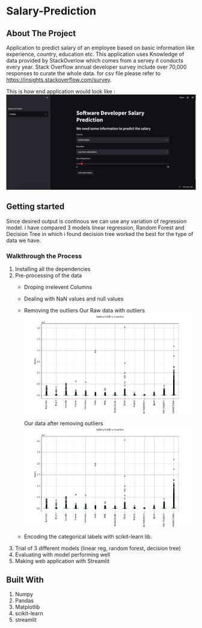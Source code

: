 # Salary-Prediction

<!-- ABOUT THE PROJECT -->
## About The Project

Application to predict salary of an employee based on basic information like experience, country, education etc. This application uses Knowledge of data provided by StackOverlow which comes from a servey
it conducts every year. Stack Overflow annual developer survey include over 70,000 responses to curate the whole data. for csv file please refer to https://insights.stackoverflow.com/survey.

This is how end application would look like :
<img src="Figures/Screenshot 2022-07-17 at 3.13.27 PM.png" alt="Alt text" title="Optional title">

## Getting started

Since desired output is continous we can use any variation of regression model. i have compared 3 models linear regression, Random Forest and Decision Tree in which i found decision tree worked the best for the type of data we have.

### Walkthrough the Process

1. Installing all the dependencies
2. Pre-processing of the data
    - Droping irrelevent Columns
    - Dealing with NaN values and null values
    - Removing the outliers
      Our Raw data with outliers
      <img src="Figures/outliers_before.png" alt="Alt text" title="Optional title">
      
      Our data after removing outliers
      <img src="Figures/outliers_before.png" alt="Alt text" title="Optional title">
    - Encoding the categorical labels with scikit-learn lib.
 3. Trial of 3 different models (linear reg, random forest, decision tree)
 4. Evaluating with model performing well
 5. Making web application with Streamlit
## Built With

1. Numpy
2. Pandas
3. Matplotlib
4. scikit-learn
5. streamlit

